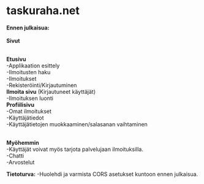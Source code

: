 # taskuraha.net

**Ennen julkaisua:**
<br/>
<br/>**Sivut**

<br/>**Etusivu**
<br/>-Applikaation esittely
<br/>-Ilmoitusten haku
<br/>-Ilmoitukset
<br/>-Rekisteröinti/Kirjautuminen
<br/>**Ilmoita sivu** (Kirjautuneet käyttäjät)
<br/>-Ilmoituksen luonti
<br/>**Profiilisivu**
<br/>-Omat ilmoitukset
<br/>-Käyttäjätiedot
<br/>-Käyttäjätietojen muokkaaminen/salasanan vaihtaminen

<br/>**Myöhemmin**
<br/>-Käyttäjät voivat myös tarjota palvelujaan ilmoituksilla.
<br/>-Chatti
<br/>-Arvostelut

**Tietoturva:**
-Huolehdi ja varmista CORS asetukset kuntoon ennen julkaisua.
